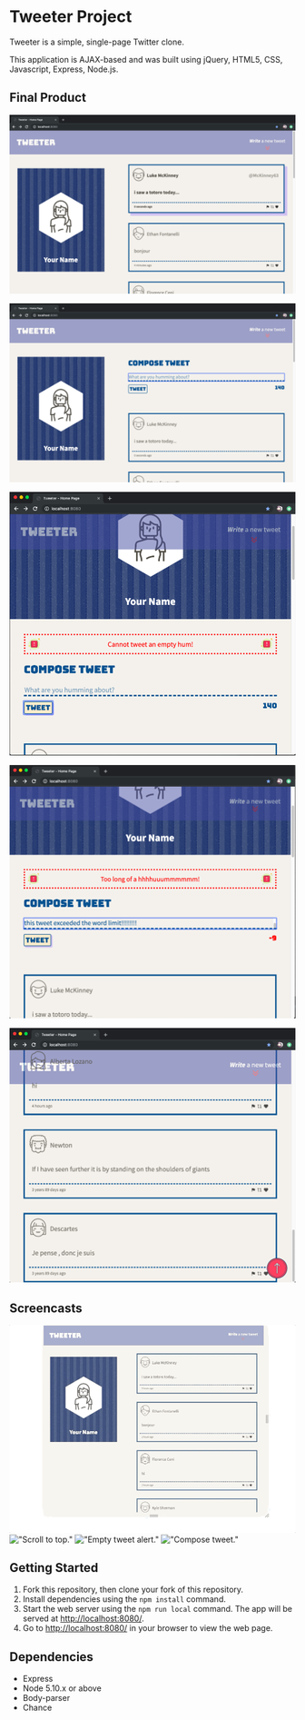 # Tweeter Project

Tweeter is a simple, single-page Twitter clone.

This application is AJAX-based and was built using jQuery, HTML5, CSS, Javascript, Express, Node.js.

## Final Product

!["Home page on computer screen (width larger than 1024px)."](https://github.com/hyx131/tweeter/blob/master/public/docs/home-page.png?raw=true)

!["Compose tweet section (autofocused) shows after pressing the button on top right nav bar."](https://github.com/hyx131/tweeter/blob/master/public/docs/compose-tweet.png?raw=true)

!["Responsive on smaller screen size: error for tweeting empty tweets."](https://github.com/hyx131/tweeter/blob/master/public/docs/responsive%20-empty-error.png?raw=true)

!["Responsive on smaller screen size: error for tweeting tweets exceeding the word limit (140 characters)."](https://github.com/hyx131/tweeter/blob/master/public/docs/responsive-too-long.png?raw=true)

!["Back-to-top button appears when scroll past compose tweet section."](https://github.com/hyx131/tweeter/blob/master/public/docs/return-top.png?raw=true)

## Screencasts 

!["Home page."](https://github.com/hyx131/tweeter/blob/master/public/docs/homepage-screencast.gif?raw=true)
!["Scroll to top."](https://github.com/hyx131/tweeter/blob/master/public/docs/totop-screencast.gif?raw=true)
!["Empty tweet alert."](https://github.com/hyx131/tweeter/blob/master/public/docs/emptyalert-screencast.gif?raw=true)
!["Compose tweet."](https://github.com/hyx131/tweeter/blob/master/public/docs/posting-screencast.gif?raw=true)


## Getting Started

1. Fork this repository, then clone your fork of this repository.
2. Install dependencies using the `npm install` command.
3. Start the web server using the `npm run local` command. The app will be served at <http://localhost:8080/>.
4. Go to <http://localhost:8080/> in your browser to view the web page.

## Dependencies

- Express
- Node 5.10.x or above
- Body-parser
- Chance

